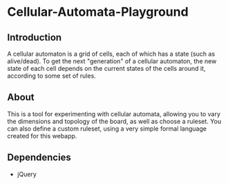 # Cellular-Automata-Playground
 
## Introduction
A cellular automaton is a grid of cells, each of which has a state (such as alive/dead). To get the next "generation" of a cellular automaton, the new state of each cell depends on the current states of the cells around it, according to some set of rules.

## About
This is a tool for experimenting with cellular automata, allowing you to vary the dimensions and topology of the board, as well as choose a ruleset. You can also define a custom ruleset, using a very simple formal language created for this webapp.

## Dependencies
* jQuery